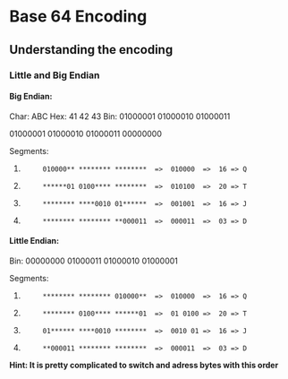 # Base 64 Encoding

## Understanding the encoding
### Little and Big Endian


#### Big Endian:
Char:		ABC
Hex:		41 42 43
Bin:		01000001 01000010 01000011


01000001 01000010 01000011 00000000

Segments:
1.			010000** ******** ********	=>	010000	=>  16 => Q
2.			******01 0100**** ********	=>	010100	=>	20 => T
3.			******** ****0010 01******	=>	001001	=>  16 => J
4.			******** ******** **000011	=>	000011 	=>  03 => D


#### Little Endian:

Bin:		00000000 01000011 01000010 01000001

Segments:
1.			******** ******** 010000**	=>	010000	=>  16 => Q
2.			******** 0100**** ******01	=>	01 0100	=>	20 => T
3.			01****** ****0010 ********	=>	0010 01	=>  16 => J
4.			**000011 ******** ********	=>	000011	=>  03 => D


**Hint: It is pretty complicated to switch and adress bytes with this order**

